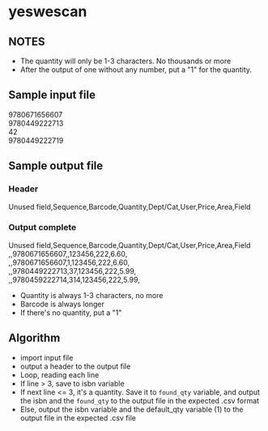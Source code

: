 # yeswescan

## NOTES

- The quantity will only be 1-3 characters. No thousands or more
- After the output of one without any number, put a "1" for the quantity. 

## Sample input file
9780671656607  
9780449222713  
42  
9780449222719  

## Sample output file
### Header
Unused field,Sequence,Barcode,Quantity,Dept/Cat,User,Price,Area,Field

### Output complete
Unused field,Sequence,Barcode,Quantity,Dept/Cat,User,Price,Area,Field  
,,9780671656607,,123456,222,6.60,  
,,9780671656607,1,123456,222,6.60,  
,,9780449222713,37,123456,222,5.99,  
,,9780459222714,314,123456,222,5.99,

- Quantity is always 1-3 characters, no more
- Barcode is always longer
- If there's no quantity, put a "1"

## Algorithm 
- import input file
- output a header to the output file 
- Loop, reading each line
- If line > 3, save to isbn variable
- If next line <= 3, it's a quantity. Save it to `found_qty` variable, and output the isbn and the `found_qty` to the output file in the expected .csv format
- Else, output the isbn variable and the default_qty variable (1) to the output file in the expected .csv file